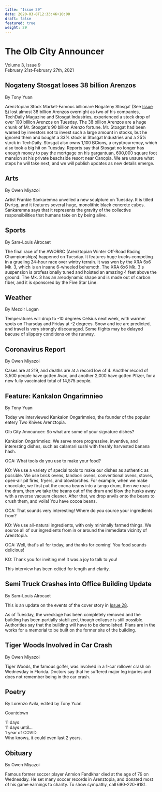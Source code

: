 ```yaml
---
title: "Issue 29"
date: 2020-03-8T12:33:46+10:00
draft: false
featured: true
weight: 29
---
```


# The Olb City Announcer
Volume 3, Issue 9    
February 21st-February 27th, 2021

## Nogateny Stosgat loses 38 billion Arenzos
By Tony Yuan

Arenztopian Stock Market-Famous billionare Nogateny Stosgat (See [Issue 5](arenztopia.com/news/issue-5)) lost almost 38 billion Arenzos overnight as two of his companies, TechDaily Magazine and Stosgat Industries, experienced a stock drop of over 100 billion Arenzos on Tuesday. The 38 billion Arenzos are a huge chunk of Mr. Stosgat's 90 billion Arenzo fortune. Mr. Stosgat had been warned by investors not to invest such a large amount in stocks, but he ignored them and bought a 33% stock in Stosgat Industries and a 25% stock in TechDaily. Stosgat also owns 1,100 BCions, a cryptocurrency, which also took a big hit on Tuesday. Reports say that Stosgat no longer has enough money to pay the mortgage on his gargantuan, 600,000 square foot mansion at his private beachside resort near Canopia. We are unsure what steps he will take next, and we will publish updates as new details emerge.

## Arts
By Owen Miyazoi

Artist Frankie Sankaremna unveiled a new sculpture on Tuesday. It is titled Dvrtsg, and it features several huge, monolithic black concrete cubes. Sankaremna says that it represents the gravity of the collective responsibilities that humans take on by being alive.

## Sports
By Sam-Louis Alrocaet

The final race of the AWORRC (Arenztopian Winter Off-Road Racing Championships) happened on Tuesday. It features huge trucks competing in a grueling 24-hour race over wintry terrain. It was won by the XRA 6x6 Mk. 3, which is an insane 6-wheeled behemoth. The XRA 6x6 Mk. 3's suspension is professionally tuned and hoisted an amazing 4 feet above the ground. The Mk. 3 has an areodynamic shape and is made out of carbon fiber, and it is sponsored by the Five Star Line.

## Weather
By Mezoir Logan

Temperatures will drop to -10 degrees Celsius next week, with warmer spots on Thursday and Friday at -2 degrees. Snow and ice are predicted, and travel is very strongly discouraged. Some flights may be delayed bacuse of slippery conditions on the runway.

## Coronavirus Report
By Owen Miyazoi

Cases are at 219, and deaths are at a record low of 4. Another record of 3,500 people have gotten Avac, and another 2,000 have gotten Pfizer, for a new fully vaccinated total of 14,575 people.

## Feature: Kankalon Ongarimnieo
By Tony Yuan

Today we interviewed Kankalon Ongarimnieo, the founder of the popular eatery Two Knives Arenztopia.

Olb City Announcer: So what are some of your signature dishes?

Kankalon Ongarimnieo: We serve more progressive, inventive, and interesting dishes, such as calamari sushi with freshly harvested banana hash. 

OCA: What tools do you use to make your food?

KO: We use a variety of special tools to make our dishes as authentic as possible. We use brick ovens, tandoori ovens, conventional ovens, stoves, open-air pit fires, fryers, and blowtorches. For example, when we make chocolate, we first put the cocoa beans into a tango drum, then we roast the drum, then we take the beans out of the drum and blow the husks away with a reverse vacuum cleaner. After that, we drop anvils onto the beans to crush them, and voila! You have cocoa beans.

OCA: That sounds very interesting! Where do you source your ingredients from?

KO: We use all-natural ingredients, with only minimally farmed things. We source all of our ingredients from in or around the immediate vicinity of Arenztopia.

OCA: Well, that's all for today, and thanks for coming! You food sounds delicious!

KO: Thank you for inviting me! It was a joy to talk to you!

This interview has been edited for length and clarity.

## Semi Truck Crashes into Office Building Update
By Sam-Louis Alrocaet

This is an update on the events of the cover story in [Issue 28](https://www.arenztopia.com/news/issue-28/).

As of Tuesday, the wreckage has been completely removed and the building has been partially stabilized, though collapse is still possible. Authorities say that the building will have to be demolished. Plans are in the works for a memorial to be built on the former site of the building.

## Tiger Woods Involved in Car Crash
By Owen Miyazoi

Tiger Woods, the famous golfer, was involved in a 1-car rollover crash on Wednesday in Florida. Doctors say that he suffered major leg injuries and does not remember being in the car crash.

## Poetry
By Lorenzo Avila, edited by Tony Yuan

Countdown

11 days    
11 days until...    
1 year of COVID.    
Who knows, it could even last 2 years.

## Obituary
By Owen Miyazoi

Famous former soccer player Anmion Fandkhar died at the age of 79 on Wednesday. He set many soccer records in Arenztopia, and donated most of his game earnings to charity. To show sympathy, call 680-220-9181.
